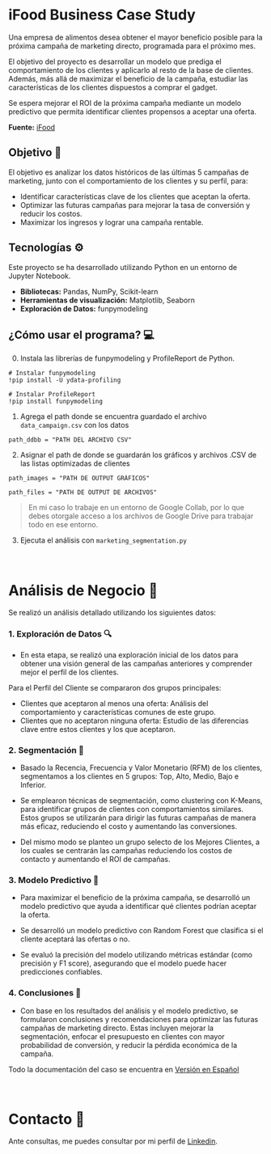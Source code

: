 # iFood Business Case Study

Una empresa de alimentos desea obtener el mayor beneficio posible para la próxima campaña de marketing directo, programada para el próximo mes.

El objetivo del proyecto es desarrollar un modelo que prediga el comportamiento de los clientes y aplicarlo al resto de la base de clientes. Además, más allá de maximizar el beneficio de la campaña, estudiar las características de los clientes dispuestos a comprar el gadget.

Se espera mejorar el ROI de la próxima campaña mediante un modelo predictivo que permita identificar clientes propensos a aceptar una oferta.

**Fuente:** [iFood](https://github.com/ifood/ifood-data-analyst-case)

## Objetivo 🎯
El objetivo es analizar los datos históricos de las últimas 5 campañas de marketing, junto con el comportamiento de los clientes y su perfil, para:

* Identificar características clave de los clientes que aceptan la oferta.
* Optimizar las futuras campañas para mejorar la tasa de conversión y reducir los costos.
* Maximizar los ingresos y lograr una campaña rentable.

## Tecnologías ⚙️
Este proyecto se ha desarrollado utilizando Python en un entorno de Jupyter Notebook.
* **Bibliotecas:** Pandas, NumPy, Scikit-learn
* **Herramientas de visualización:** Matplotlib, Seaborn
* **Exploración de Datos:** funpymodeling

## ¿Cómo usar el programa? 💻
0. Instala las librerías de funpymodeling y ProfileReport de Python.
```
# Instalar funpymodeling
!pip install -U ydata-profiling

# Instalar ProfileReport
!pip install funpymodeling
```
1. Agrega el path donde se encuentra guardado el archivo `data_campaign.csv` con los datos
```
path_ddbb = "PATH DEL ARCHIVO CSV"
```
2. Asignar el path de donde se guardarán los gráficos y archivos .CSV de las listas optimizadas de clientes

```
path_images = "PATH DE OUTPUT GRÁFICOS"

path_files = "PATH DE OUTPUT DE ARCHIVOS"
```
> En mi caso lo trabaje en un entorno de Google Collab, por lo que debes otorgale acceso a los archivos de Google Drive para trabajar todo en ese entorno.

3. Ejecuta el análisis con `marketing_segmentation.py`

# <br> Análisis de Negocio 🌟

Se realizó un análisis detallado utilizando los siguientes datos:

### 1. Exploración de Datos 🔍
- En esta etapa, se realizó una exploración inicial de los datos para obtener una visión general de las campañas anteriores y comprender mejor el perfil de los clientes.

Para el Perfil del Cliente se compararon dos grupos principales:
  - Clientes que aceptaron al menos una oferta: Análisis del comportamiento y características comunes de este grupo.
  - Clientes que no aceptaron ninguna oferta: Estudio de las diferencias clave entre estos clientes y los que aceptaron.

### 2. Segmentación 👥
- Basado la Recencia, Frecuencia y Valor Monetario (RFM) de los clientes, segmentamos a los clientes en 5 grupos: Top, Alto, Medio, Bajo e Inferior.

- Se emplearon técnicas de segmentación, como clustering con K-Means, para identificar grupos de clientes con comportamientos similares. Estos grupos se utilizarán para dirigir las futuras campañas de manera más eficaz, reduciendo el costo y aumentando las conversiones.

- Del mismo modo se planteo un grupo selecto de los Mejores Clientes, a los cuales se centrarán las campañas reduciendo los costos de contacto y aumentando el ROI de campañas.

### 3. Modelo Predictivo 🎯
- Para maximizar el beneficio de la próxima campaña, se desarrolló un modelo predictivo que ayuda a identificar qué clientes podrían aceptar la oferta.

- Se desarrolló un modelo predictivo con Random Forest que clasifica si el cliente aceptará las ofertas o no.

- Se evaluó la precisión del modelo utilizando métricas estándar (como precisión y F1 score), asegurando que el modelo puede hacer predicciones confiables.

### 4. Conclusiones 🚀
- Con base en los resultados del análisis y el modelo predictivo, se formularon conclusiones y recomendaciones para optimizar las futuras campañas de marketing directo. Estas incluyen mejorar la segmentación, enfocar el presupuesto en clientes con mayor probabilidad de conversión, y reducir la pérdida económica de la campaña.

Todo la documentación del caso se encuentra en [Versión en Español](https://github.com/mabustillo14/marketing_segmentation/blob/main/iFood%20Business%20Case%20Study%20-Spanish.pdf)
 
# <br> Contacto 🌟
Ante consultas, me puedes consultar por mi perfil de [Linkedin](https://www.linkedin.com/in/mario-bustillo/).
